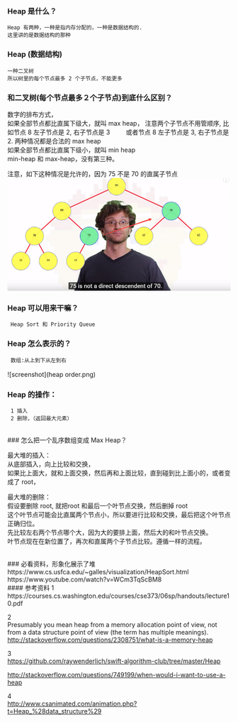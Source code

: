 ### Heap 是什么？
    Heap 有两种，一种是指内存分配的，一种是数据结构的.  
    这里讲的是数据结构的那种  
    

### Heap (数据结构)
    一种二叉树  
    所以树里的每个节点最多 2 个子节点，不能更多  


### 和二叉树(每个节点最多２个子节点)到底什么区别？  
  数字的排布方式，  
  如果全部节点都比直属下级大，就叫 max heap，
  注意两个子节点不用管顺序, 比如节点 8 左子节点是 2, 右子节点是 3 　　
  或者节点 8 左子节点是 3, 右子节点是 2. 两种情况都是合法的 max heap  
  如果全部节点都比直属下级小，就叫 min heap  
  min-heap 和 max-heap，没有第三种。  

  注意，如下这种情况是允许的，因为 75 不是 70 的直属子节点
  ![screenshot](allow.png) <br/>


### Heap 可以用来干嘛？
     Heap Sort 和 Priority Queue

### Heap 怎么表示的？
     数组:从上到下从左到右  
![screenshot](heap order.png)　　

### Heap 的操作：
     1 插入  
     2 删除，（返回最大元素）  

<br/>
### 怎么把一个乱序数组变成 Max Heap？ 

  最大堆的插入：<br/>
       从底部插入，向上比较和交换，　　<br/>
       如果比上面大，就和上面交换，然后再和上面比较，直到碰到比上面小的，或者变成了 root，　　<br/>

  最大堆的删除：<br/>
       假设要删除 root, 就把root 和最后一个叶节点交换，然后删掉 root<br/>
       这个叶节点可能会比直属两个节点小，所以要进行比较和交换，最后把这个叶节点正确归位。<br/>
       先比较左右两个节点哪个大，因为大的要排上面，然后大的和叶节点交换。<br/>
       叶节点现在在新位置了，再次和直属两个子节点比较。遵循一样的流程。<br/>

  







<br/>
### 必看资料，形象化展示了堆
https://www.cs.usfca.edu/~galles/visualization/HeapSort.html  
https://www.youtube.com/watch?v=WCm3TqScBM8  



<br/>
#### 参考资料
1   
https://courses.cs.washington.edu/courses/cse373/06sp/handouts/lecture10.pdf  

2   
Presumably you mean heap from a memory allocation point of view, not from a data structure point of view (the term has multiple meanings).  
    http://stackoverflow.com/questions/2308751/what-is-a-memory-heap  

3  
https://github.com/raywenderlich/swift-algorithm-club/tree/master/Heap  

http://stackoverflow.com/questions/749199/when-would-i-want-to-use-a-heap   

4   
http://www.csanimated.com/animation.php?t=Heap_%28data_structure%29  







